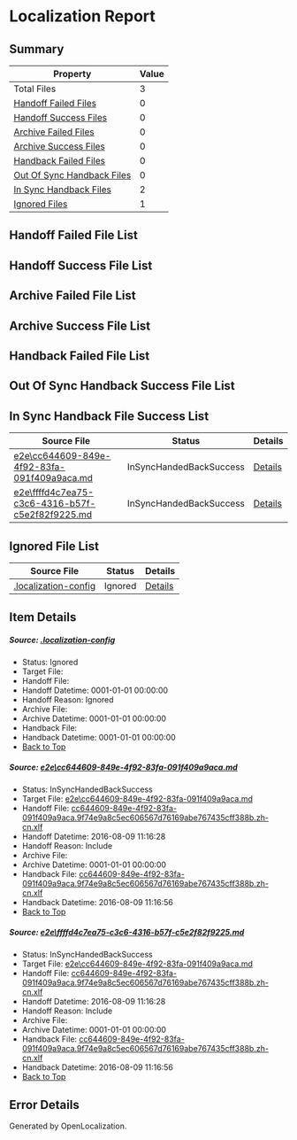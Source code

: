 # <a name='report-top'></a> Localization Report

## Summary
 Property | Value 
 -------- | ----- 
 Total Files | 3
[ Handoff Failed Files ](#handoff-failed-list)| 0
[ Handoff Success Files ](#handoff-success-list)| 0
[ Archive Failed Files ](#archive-failed-list)| 0
[ Archive Success Files ](#archive-success-list)| 0
[ Handback Failed Files ](#handback-failed-list)| 0
[ Out Of Sync Handback Files ](#outofsync-handback-success-list)| 0
[ In Sync Handback Files ](#insync-handback-success-list)| 2
[ Ignored Files ](#ignored-list)| 1

## <a name='handoff-failed-list'></a> Handoff Failed File List

## <a name='handoff-success-list'></a> Handoff Success File List

## <a name='archive-failed-list'></a> Archive Failed File List

## <a name='archive-success-list'></a> Archive Success File List

## <a name='handback-failed-list'></a> Handback Failed File List

## <a name='outofsync-handback-success-list'></a> Out Of Sync Handback Success File List

## <a name='insync-handback-success-list'></a> In Sync Handback File Success List
 Source File | Status | Details 
 ----------- | ------ | ------- 
 [e2e\cc644609-849e-4f92-83fa-091f409a9aca.md](https://github.com/OpenLocalizationTestOrg/oltest/blob/323d84ce3c301e858dda3ab2fb73ee0412651116/e2e/cc644609-849e-4f92-83fa-091f409a9aca.md) | InSyncHandedBackSuccess | [Details](#5fbaca6e4ddb420b3f7cee9c9606d3a9b2f0b5131)
 [e2e\ffffd4c7ea75-c3c6-4316-b57f-c5e2f82f9225.md](https://github.com/OpenLocalizationTestOrg/oltest/blob/323d84ce3c301e858dda3ab2fb73ee0412651116/e2e/ffffd4c7ea75-c3c6-4316-b57f-c5e2f82f9225.md) | InSyncHandedBackSuccess | [Details](#5fbaca6e4ddb420b3f7cee9c9606d3a9b2f0b5132)

## <a name='ignored-list'></a> Ignored File List
 Source File | Status | Details 
 ----------- | ------ | ------- 
 [.localization-config](https://github.com/OpenLocalizationTestOrg/oltest/blob/323d84ce3c301e858dda3ab2fb73ee0412651116/.localization-config) | Ignored | [Details](#3d4f252ac210baf56311d7e97dcc2db10974dbd20)

## Item Details
##### <a name='3d4f252ac210baf56311d7e97dcc2db10974dbd20'></a> Source: [.localization-config](https://github.com/OpenLocalizationTestOrg/oltest/blob/323d84ce3c301e858dda3ab2fb73ee0412651116/.localization-config)
* Status: Ignored
* Target File: 
* Handoff File: 
* Handoff Datetime: 0001-01-01 00:00:00
* Handoff Reason: Ignored
* Archive File: 
* Archive Datetime: 0001-01-01 00:00:00
* Handback File: 
* Handback Datetime: 0001-01-01 00:00:00
* [Back to Top](#report-top)

##### <a name='5fbaca6e4ddb420b3f7cee9c9606d3a9b2f0b5131'></a> Source: [e2e\cc644609-849e-4f92-83fa-091f409a9aca.md](https://github.com/OpenLocalizationTestOrg/oltest/blob/323d84ce3c301e858dda3ab2fb73ee0412651116/e2e/cc644609-849e-4f92-83fa-091f409a9aca.md)
* Status: InSyncHandedBackSuccess
* Target File: [e2e\cc644609-849e-4f92-83fa-091f409a9aca.md](https://github.com/OpenLocalizationTestOrg/ol-test-zhcn/blob/c04fa1def91f352cdad8e3e9700c1b042d0fca77/e2e/cc644609-849e-4f92-83fa-091f409a9aca.md)
* Handoff File: [cc644609-849e-4f92-83fa-091f409a9aca.9f74e9a8c5ec606567d76169abe767435cff388b.zh-cn.xlf](https://github.com/OpenLocalizationTestOrg/olhandoff-e2e/blob/6b6253825776096dcc568568e73ca003a639cca9/ol-handoff/OpenLocalizationTestOrg/ol-test-zhcn/ci/ht/cc644609-849e-4f92-83fa-091f409a9aca.9f74e9a8c5ec606567d76169abe767435cff388b.zh-cn.xlf)
* Handoff Datetime: 2016-08-09 11:16:28
* Handoff Reason: Include
* Archive File: 
* Archive Datetime: 0001-01-01 00:00:00
* Handback File: [cc644609-849e-4f92-83fa-091f409a9aca.9f74e9a8c5ec606567d76169abe767435cff388b.zh-cn.xlf](https://github.com/OpenLocalizationTestOrg/olhandback-e2e/blob/ace05563860bf6192c8bc48f2e4ef934a90cca46/ol-handback/OpenLocalizationTestOrg/ol-test-zhcn/ci/ht/cc644609-849e-4f92-83fa-091f409a9aca.9f74e9a8c5ec606567d76169abe767435cff388b.zh-cn.xlf)
* Handback Datetime: 2016-08-09 11:16:56
* [Back to Top](#report-top)

##### <a name='5fbaca6e4ddb420b3f7cee9c9606d3a9b2f0b5132'></a> Source: [e2e\ffffd4c7ea75-c3c6-4316-b57f-c5e2f82f9225.md](https://github.com/OpenLocalizationTestOrg/oltest/blob/323d84ce3c301e858dda3ab2fb73ee0412651116/e2e/ffffd4c7ea75-c3c6-4316-b57f-c5e2f82f9225.md)
* Status: InSyncHandedBackSuccess
* Target File: [e2e\cc644609-849e-4f92-83fa-091f409a9aca.md](https://github.com/OpenLocalizationTestOrg/ol-test-zhcn/blob/c04fa1def91f352cdad8e3e9700c1b042d0fca77/e2e/cc644609-849e-4f92-83fa-091f409a9aca.md)
* Handoff File: [cc644609-849e-4f92-83fa-091f409a9aca.9f74e9a8c5ec606567d76169abe767435cff388b.zh-cn.xlf](https://github.com/OpenLocalizationTestOrg/olhandoff-e2e/blob/6b6253825776096dcc568568e73ca003a639cca9/ol-handoff/OpenLocalizationTestOrg/ol-test-zhcn/ci/ht/cc644609-849e-4f92-83fa-091f409a9aca.9f74e9a8c5ec606567d76169abe767435cff388b.zh-cn.xlf)
* Handoff Datetime: 2016-08-09 11:16:28
* Handoff Reason: Include
* Archive File: 
* Archive Datetime: 0001-01-01 00:00:00
* Handback File: [cc644609-849e-4f92-83fa-091f409a9aca.9f74e9a8c5ec606567d76169abe767435cff388b.zh-cn.xlf](https://github.com/OpenLocalizationTestOrg/olhandback-e2e/blob/ace05563860bf6192c8bc48f2e4ef934a90cca46/ol-handback/OpenLocalizationTestOrg/ol-test-zhcn/ci/ht/cc644609-849e-4f92-83fa-091f409a9aca.9f74e9a8c5ec606567d76169abe767435cff388b.zh-cn.xlf)
* Handback Datetime: 2016-08-09 11:16:56
* [Back to Top](#report-top)


## Error Details

Generated by OpenLocalization.
